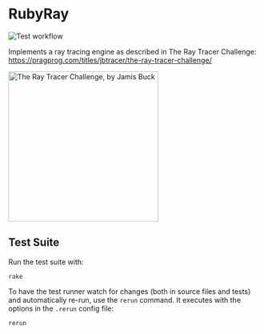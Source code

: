 # RubyRay

![Test workflow](https://github.com/cannikin/rubyray/actions/workflows/test.yml/badge.svg)

Implements a ray tracing engine as described in The Ray Tracer Challenge: https://pragprog.com/titles/jbtracer/the-ray-tracer-challenge/

<img src="https://user-images.githubusercontent.com/300/112259688-f494c080-8c25-11eb-8188-a9bb2e1f7311.png" width="300" alt="The Ray Tracer Challenge, by Jamis Buck" />

## Test Suite

Run the test suite with:

    rake

To have the test runner watch for changes (both in source files and tests) and automatically re-run, use
the `rerun` command. It executes with the options in the `.rerun` config file:

    rerun
